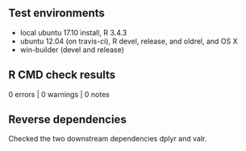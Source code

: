## Test environments
* local ubuntu 17.10 install, R 3.4.3
* ubuntu 12.04 (on travis-ci), R devel, release, and oldrel, and OS X
* win-builder (devel and release)

## R CMD check results

0 errors | 0 warnings | 0 notes


## Reverse dependencies

Checked the two downstream dependencies dplyr and valr.
